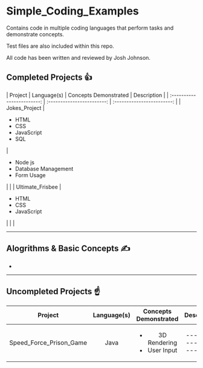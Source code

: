 # **Simple_Coding_Examples**
Contains code in multiple coding languages that perform tasks and demonstrate concepts.

Test files are also included within this repo.

All code has been written and reviewed by Josh Johnson.

## Completed Projects :thumbsup:
| Project     | Language(s)    | Concepts Demonstrated | Description |
| :------------------------: | :------------------------: | :------------------------: |
| Jokes_Project | <ul><li>HTML</li><li>CSS</li><li>JavaScript</li><li>SQL</li></ul> | <ul><li>Node js</li><li>Database Management</li><li>Form Usage</li></ul> |  |
| Ultimate_Frisbee | <ul><li>HTML</li><li>CSS</li><li>JavaScript</li></ul> |  |  |

---
## Alogrithms & Basic Concepts :writing_hand:
- 
---
## Uncompleted Projects :point_up:
| Project | Language(s) | Concepts Demonstrated | Description |
| :------------------------: | :------------------------: | :------------------------: | :------------------------: |
| Speed_Force_Prison_Game  | Java | <ul><li>3D Rendering</li><li>User Input</li></ul> | ------------------------ |